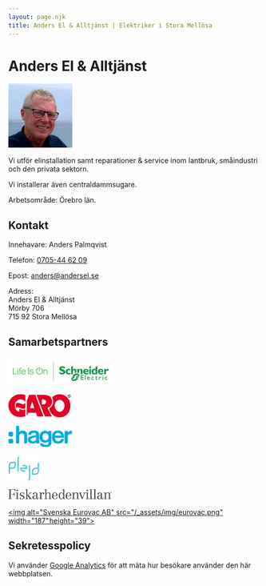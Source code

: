 ```yaml
---
layout: page.njk
title: Anders El & Alltjänst | Elektriker i Stora Mellösa
---
```


# Anders El & Alltjänst

<img alt="Hej!" src="/_assets/img/anders.jpg" width="128" height="128" class="me">

Vi utför elinstallation samt reparationer & service inom lantbruk, småindustri och den privata sektorn.

Vi installerar även centraldammsugare.

Arbetsområde: Örebro län.

<footer>
<section>

## Kontakt

Innehavare: Anders Palmqvist

Telefon: [0705-44 62 09](tel:+46705446209)

Epost: <a href="mailto:anders&#x40;andersel.se">anders<wbr>@andersel.se</a>

Adress:<br>
Anders El & Alltjänst<br>
Mörby 706<br>
715 92 Stora Mellösa

</section>
<section>

## Samarbets&shy;partners

[<img alt="Schneider Electric" src="/_assets/img/schneider-electric.png" width="210" height="58">](https://www.se.com/se/sv/)

[<img alt="Schneider Electric" src="/_assets/img/garo.svg" width="125" height="46">](http://www.garo.se/)

[<img alt="Hager" src="/_assets/img/hager.svg" width="128" height="43">](https://www.hager.se/)

[<img alt="Plejd" src="/_assets/img/plejd.svg" width="66" height="50">](https://www.plejd.com/)

[<img alt="Fiskarhedenvillan" src="/_assets/img/fiskarhedenvillan.svg" width="207" height="20">](https://fiskarhedenvillan.se/)

[<img alt="Svenska Eurovac AB" src="/_assets/img/eurovac.png" width="187" height="39">](https://eurovac.nu/)

</section>
<section>

## Sekretess&shy;policy

Vi använder [Google Analytics](https://policies.google.com/technologies/partner-sites) för att mäta hur besökare använder den här webbplatsen.

</section>
</footer>
